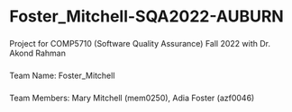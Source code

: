 # Foster_Mitchell-SQA2022-AUBURN
###
Project for COMP5710 (Software Quality Assurance) Fall 2022 with Dr. 
Akond Rahman
###
Team Name: Foster_Mitchell
###
Team Members: Mary Mitchell (mem0250), Adia Foster (azf0046)
